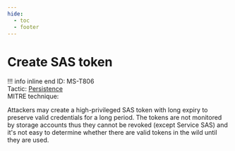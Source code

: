 ```yaml
---
hide:
  - toc
  - footer
---
```


# Create SAS token

!!! info inline end
    ID: MS-T806<br>
    Tactic: [Persistence](../tactics/Persistence/index.md) <br>
    MITRE technique:

Attackers may create a high-privileged SAS token with long expiry to preserve valid credentials for a long period. The tokens are not monitored by storage accounts thus they cannot be revoked (except Service SAS) and it's not easy to determine whether there are valid tokens in the wild until they are used.
